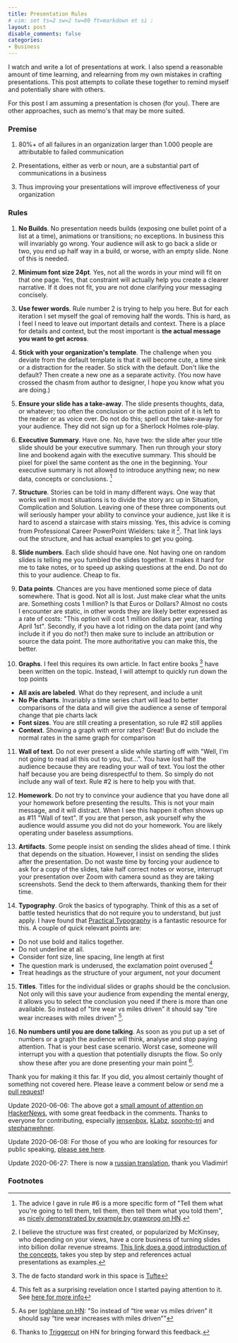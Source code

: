```yaml
---
title: Presentation Rules
# vim: set ts=2 sw=2 tw=80 ft=markdown et si :
layout: post
disable_comments: false
categories:
- Business
---
```

I watch and write a lot of presentations at work. I also spend a reasonable
amount of time learning, and relearning from my own mistakes in crafting
presentations. This post attempts to collate these together to remind myself and
potentially share with others.

For this post I am assuming a presentation is chosen (for you). There are other
approaches, such as memo's that may be more suited.

### Premise
1. 80%+ of all failures in an organization larger than 1.000 people are
attributable to failed communication

2. Presentations, either as verb or noun, are a substantial part of
communications in a business

3. Thus improving your presentations will improve effectiveness of your
organization

### Rules
1. **No Builds**.
No presentation needs builds (exposing one bullet point of a list at a time),
animations or transitions; no exceptions. In business this will invariably go
wrong. Your audience will ask to go back a slide or two, you end up half way in
a build, or worse, with an empty slide. None of this is needed.

2. **Minimum font size 24pt**.
Yes, not all the words in your mind will fit on that one page. Yes, that
constraint will actually help you create a clearer narrative. If it does not
fit, you are not done clarifying your messaging concisely.

3. **Use fewer words**.
Rule number 2 is trying to help you here. But for each iteration I set myself
the goal of removing half the words. This is hard, as I feel I need to leave out
important details and context. There is a place for details and context, but the
most important is **the actual message you want to get across**.

4. **Stick with your organization's template**.
The challenge when you deviate from the default template is that it will become
cute, a time sink or a distraction for the reader. So stick with the default.
Don't like the default? Then create a new one as a separate activity. (You now
have crossed the chasm from author to designer, I hope you know what you are
doing.)

5. **Ensure your slide has a take-away**.
The slide presents thoughts, data, or whatever; too often the conclusion or the
action point of it is left to the reader or as voice over. Do not do this; spell
out the take-away for your audience. They did not sign up for a Sherlock Holmes
role-play.

6. **Executive Summary**.
Have one. No, have two: the slide after your title slide should be your
executive summary. Then run through your story line and bookend again with the
executive summary. This should be pixel for pixel the same content as the one in
the beginning. Your executive summary is not allowed to introduce anything new;
no new data, concepts or conclusions. [^6]

7. **Structure**.
Stories can be told in many different ways. One way that works well in most
situations is to divide the story arc up in Situation, Complication and
Solution. Leaving one of these three components out will seriously hamper your
ability to convince your audience, just like it is hard to ascend a staircase
with stairs missing. Yes, this advice is coming from Professional Career
PowerPoint Wielders: take it [^1]. That link lays out the structure, and has
actual examples to get you going.

8. **Slide numbers**.
Each slide should have one. Not having one on random slides is telling me you
fumbled the slides together. It makes it hard for me to take notes, or to speed
up asking questions at the end. Do not do this to your audience. Cheap to fix.

9. **Data points**.
Chances are you have mentioned some piece of data somewhere. That is good. Not
all is lost. Just make clear what the units are. Something costs 1 million? Is
that Euros or Dollars? Almost no costs I encounter are static, in other words
they are likely better expressed as a rate of costs: "This option will cost 1
million dollars per year, starting April 1st".  Secondly, if you have a lot
riding on the data point (and why include it if you do not?) then make sure to
include an attribution or source the data point. The more authoritative you can
make this, the better.

10. **Graphs**.
I feel this requires its own article. In fact entire books [^2] have been
written on the topic. Instead, I will attempt to quickly run down the top
points
* **All axis are labeled**. What do they represent, and include a unit
* **No Pie charts**. Invariably a time series chart will lead to better comparisons
  of the data and will give the audience a sense of temporal change that pie
  charts lack
* **Font sizes**. You are still creating a presentation, so rule #2 still
  applies
* **Context**. Showing a graph with error rates? Great! But do include the
  normal rates in the same graph for comparison

11. **Wall of text**.
Do not ever present a slide while starting off with "Well, I'm not going to read
all this out to you, but...". You have lost half the audience because they are
reading your wall of text. You lost the other half because you are being
disrespectful to them. So simply do not include any wall of text. Rule #2 is
here to help you with that.

12. **Homework**.
Do not try to convince your audience that you have done all your homework before
presenting the results. This is not your main message, and it will distract.
When I see this happen it often shows up as #11 "Wall of text". If you are that
person, ask yourself why the audience would assume you did not do your homework.
You are likely operating under baseless assumptions.

13. **Artifacts**.
Some people insist on sending the slides ahead of time. I think that depends on
the situation. However, I insist on sending the slides after the presentation.
Do not waste time by forcing your audience to ask for a copy of the slides, take
half correct notes or worse, interrupt your presentation over Zoom with camera
sound as they are taking screenshots. Send the deck to them afterwards, thanking
them for their time.

14. **Typography**.
Grok the basics of typography. Think of this as a set of battle tested
heuristics that do not require you to understand, but just apply. I have found
that [Practical
Typography](https://practicaltypography.com/summary-of-key-rules.html) is a
fantastic resource for this. A couple of quick relevant points are:
 * Do not use bold and italics together.
 * Do not underline at all.
 * Consider font size, line spacing, line length at first
 * The question mark is underused, the exclamation point overused [^3]
 * Treat headings as the structure of your argument, not your document

15. **Titles**.
Titles for the individual slides or graphs should be the conclusion. Not only
will this save your audience from expending the mental energy, it allows you to
select the conclusion you need if there is more than one available. So instead
of "tire wear vs miles driven" it should say "tire wear increases with miles
driven" [^4].

16. **No numbers until you are done talking**.
As soon as you put up a set of numbers or a graph the audience will think,
analyse and stop paying attention. That is your best case scenario. Worst case,
someone will interrupt you with a question that potentially disrupts the flow.
So only show these after you are done presenting your main point [^5].

Thank you for making it this far. If you did, you almost certainly thought of
something not covered here. Please leave a comment below or send me a [pull
request](https://github.com/ojilles/jilles.net/blob/master/_posts/2020-06-05-presentation-rules.md)!

Update 2020-06-06: The above got a [small amount of attention on
HackerNews](https://news.ycombinator.com/item?id=23434611), with some great
feedback in the comments. Thanks to everyone for contributing, especially
[jensenbox](https://github.com/ojilles/jilles.net/pull/4),
[kLabz](https://github.com/ojilles/jilles.net/pull/5),
[soonho-tri](https://github.com/ojilles/jilles.net/pull/6) and
[stephanwehner](https://github.com/ojilles/jilles.net/pull/7).

Update 2020-06-08: For those of you who are looking for resources for public
speaking, [please see here](https://github.com/vmbrasseur/Public_Speaking).

Update 2020-06-27: There is now a [russian
translation](https://softdroid.net/pravila-prezentacii), thank you Vladimir!

### Footnotes
[^1]: I believe the structure was first created, or popularized by McKinsey, who depending on your views, have a core business of turning slides into billion dollar revenue streams. [This link does a good introduction of the concepts](https://speakingsherpa.com/how-to-tell-a-business-story-using-the-mckinsey-situation-complication-resolution-scr-framework/), takes you step by step and references actual presentations as examples.
[^2]: The de facto standard work in this space is [Tufte](https://www.edwardtufte.com/tufte/books_vdqi)
[^3]: This felt as a surprising revelation once I started paying attention to it. See [here for more info](https://practicaltypography.com/question-marks-and-exclamation-points.html)
[^4]: As per [loghlane on HN](https://news.ycombinator.com/item?id=23435578): "So instead of “tire wear vs miles driven” it should say “tire wear increases with miles driven”"
[^5]: Thanks to [Triggercut](https://news.ycombinator.com/item?id=23436348) on HN for bringing forward this feedback.
[^6]: The advice I gave in rule #6 is a more specific form of "Tell them what you're going to tell them, tell them, then tell them what you told them", as [nicely demonstrated by example by grawprog on HN](https://news.ycombinator.com/item?id=23435371).
